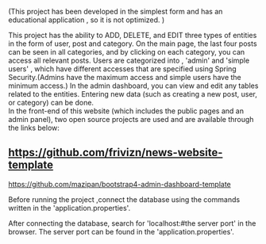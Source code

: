 (This project has been developed in the simplest form and has an educational application , so it is not optimized. )

This project has the ability to ADD, DELETE, and EDIT three types of entities in the form of user, post and category.
On the main page, the last four posts can be seen in all categories, and by clicking on each category, you can access all relevant posts.
Users are categorized into , 'admin' and 'simple users' , which have different accesses that are specified using Spring Security.(Admins have the maximum access and simple users have the minimum access.)
In the admin dashboard, you can view and edit any tables related to the entities. Entering new data (such as creating a new post, user, or category) can be done.  
In the front-end of this website (which includes the public pages and an admin panel), two open source projects are used and are available through the links below:

https://github.com/frivizn/news-website-template
---
https://github.com/mazipan/bootstrap4-admin-dashboard-template

Before running the project ,connect the database using the commands written in the 'application.properties'.

After connecting the database, search for 'localhost:#the server port' in the browser. The server port can be found in the 'application.properties'.
